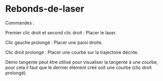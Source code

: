 # Rebonds-de-laser

Commandes :

Premier clic droit et second clic droit :
Placer le laser.

Clic gauche prolongé :
Placer une paroi droite.

Clic droit prolongé :
Placer une courbe sur la trajectoire décrite.



Démo tangente peut être utilisé pour visualiser la tangente à une courbe,
pour cela il faut que le dernier élément créé soit une courbe (clic droit prolongé).
